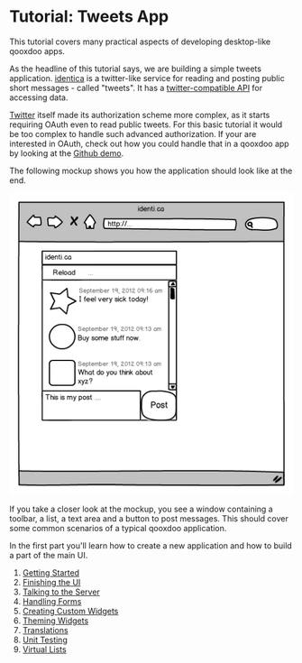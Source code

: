 Tutorial: Tweets App
======================

This tutorial covers many practical aspects of developing desktop-like qooxdoo apps.

As the headline of this tutorial says, we are building a simple tweets application. [identica](http://identi.ca) is a twitter-like service for reading and posting public short messages - called "tweets". It has a [twitter-compatible API](http://status.net/wiki/Twitter-compatible_API) for accessing data.

[Twitter](http://twitter.com) itself made its authorization scheme more complex, as it starts requiring OAuth even to read public tweets. For this basic tutorial it would be too complex to handle such advanced authorization. If your are interested in OAuth, check out how you could handle that in a qooxdoo app by looking at the [Github demo](http://www.qooxdoo.org/devel/demobrowser/#data~Github.html).

The following mockup shows you how the application should look like at the end.

![image](identicamockup1.png)

If you take a closer look at the mockup, you see a window  containing a toolbar, a list, a text area and a button to post messages. This should cover some common scenarios of a typical qooxdoo application.

In the first part you'll learn how to create a new application and how to build a part of the main UI.

1. [Getting Started](tutorial-part-1.md)
2. [Finishing the UI](tutorial-part-2.md)
3. [Talking to the Server](tutorial-part-3.md)
4. [Handling Forms](tutorial-part-4.md)
5. [Creating Custom Widgets](tutorial-part-5.md)
6. [Theming Widgets](tutorial-part-6.md)
7. [Translations](tutorial-part-7.md)
8. [Unit Testing](tutorial-part-8.md)
9. [Virtual Lists](tutorial-part-9.md)
